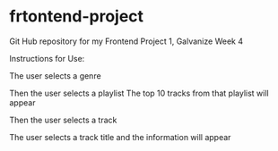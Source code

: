 # frtontend-project
Git Hub repository for my Frontend Project 1, Galvanize Week 4

Instructions for Use:

The user selects a genre

Then the user selects a playlist
    The top 10 tracks from that playlist will appear

Then the user selects a track

The user selects a track title and the information will appear

